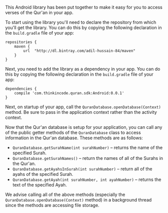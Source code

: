 This Android library has been put together to make it easy for you to access verses of the Qur'an in your app.

To start using the library you'll need to declare the repository from which you'll get the library. You can do this by copying the following declaration in the `build.gradle` file of your app:

    repositories {
        maven {
            url  "http://dl.bintray.com/adil-hussain-84/maven" 
        }
    }

Next, you need to add the library as a dependency in your app. You can do this by copying the following declaration in the `build.gradle` file of your app:

    dependencies {
        compile 'com.thinkincode.quran.sdk:Android:0.0.1'
    }

Next, on startup of your app, call the `QuranDatabase.openDatabase(Context)` method. Be sure to pass in the application context rather than the activity context.

Now that the Qur'an database is setup for your application, you can call any of the public getter methods of the `QuranDatabase` class to access information in the Qur'an database. These methods are as follows:

* `QuranDatabase.getSurahName(int surahNumber)` – returns the name of the specified Surah.
* `QuranDatabase.getSurahNames()` – return the names of all of the Surahs in the Qur'an.
* `QuranDatabase.getAyahsInSurah(int surahNumber)` – return all of the ayahs of the specified Surah.
* `QuranDatabase.getAyah(int surahNumber, int ayahNumber)` – returns the text of the specified Ayah.

We advise calling all of the above methods (especially the `QuranDatabase.openDatabase(Context)` method) in a background thread since the methods are accessing file storage.
